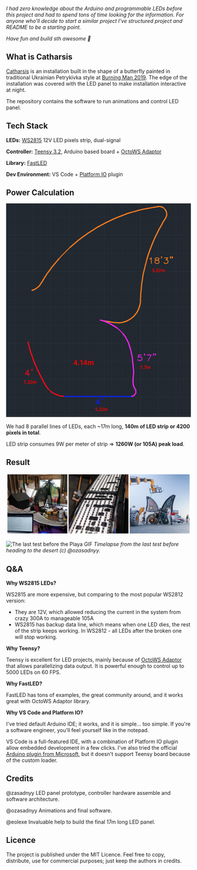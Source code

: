 *I had zero knowledge about the Arduino and programmable LEDs before this project and had to spend tons of time looking for the information. For anyone who'll decide to start a similar project I've structured project and README to be a starting point.* 

*Have fun and build sth awesome 🦋*

## What is Catharsis

[Catharsis](http://mycatharsis.art/) is an installation built in the shape of a butterfly painted in traditional Ukrainian Petrykivka style at [Burning Man 2019](https://burningman.org/network/about-us/). The edge of the installation was covered with the LED panel to make installation interactive at night.

The repository contains the software to run animations and control LED panel.

## Tech Stack

**LEDs:** [WS2815](https://www.btf-lighting.com/products/1-ws2815-dc12v-led-pixels-strip-light-dual-signal) 12V LED pixels strip, dual-signal

**Controller:** [Teensy 3.2](https://www.pjrc.com/store/teensy32.html), Arduino based board + [OctoWS Adaptor](https://www.pjrc.com/store/octo28_adaptor.html)

**Library:** [FastLED](http://fastled.io/)

**Dev Environment:** VS Code + [Platform IO](https://platformio.org/) plugin

## Power Calculation

![Wings](img/wings_blueprint.png)

We had 8 parallel lines of LEDs, each ~17m long, **140m of LED strip or 4200 pixels in total**.

LED strip consumes 9W per meter of strip ⇒ **1260W (or 105A) peak load**.

## Result

![Butterfly in progress](img/in_progress.jpg)

![The last test before the Playa GIF](img/last_test_run.gif)
*Timelapse from the last test before heading to the desert (c) @ozasadnyy.*

## Q&A

**Why WS2815 LEDs?**

WS2815 are more expensive, but comparing to the most popular WS2812 version: 

- They are 12V, which allowed reducing the current in the system from crazy 300A to manageable 105A
- WS2815 has backup data line, which means when one LED dies, the rest of the strip keeps working. In WS2812 - all LEDs after the broken one will stop working.

**Why Teensy?**

Teensy is excellent for LED projects, mainly because of [OctoWS Adaptor](https://www.pjrc.com/store/octo28_adaptor.html) that allows parallelizing data output. It is powerful enough to control up to 5000 LEDs on 60 FPS. 

**Why FastLED?**

FastLED has tons of examples, the great community around, and it works great with OctoWS Adaptor library.

**Why VS Code and Platform IO?**

I've tried default Arduino IDE; it works, and it is simple... too simple. If you're a software engineer, you'll feel yourself like in the notepad.

VS Code is a full-featured IDE,  with a combination of Platform IO plugin allow embedded development in a few clicks. I've also tried the official [Arduino plugin from Microsoft](https://marketplace.visualstudio.com/items?itemName=vsciot-vscode.vscode-arduino), but it doesn't support Teensy board because of the custom loader.

## Credits

@zasadnyy LED panel prototype, controller hardware assemble and software architecture.

@ozasadnyy Animations and final software.

@eolexe Invaluable help to build the final 17m long LED panel.

## Licence

The project is published under the MIT Licence. Feel free to copy, distribute, use for commercial purposes; just keep the authors in credits.